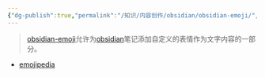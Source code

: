 ```yaml
---
{"dg-publish":true,"permalink":"/知识/内容创作/obsidian/obsidian-emoji/","title":"emoji","tags":["doc","obsidian"],"noteIcon":""}
---
```


> [obsidian-emoji](https://github.com/phibr0/obsidian-emoji-shortcodes)允许为[obsidian](https://obsidian.md)笔记添加自定义的表情作为文字内容的一部分。

- [emojipedia](https://emojipedia.org/)
